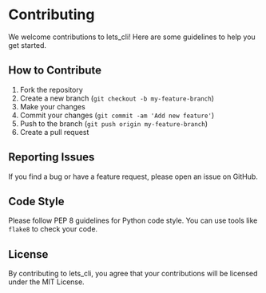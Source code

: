 # Contributing

We welcome contributions to lets_cli! Here are some guidelines to help you get started.

## How to Contribute

1. Fork the repository
2. Create a new branch (`git checkout -b my-feature-branch`)
3. Make your changes
4. Commit your changes (`git commit -am 'Add new feature'`)
5. Push to the branch (`git push origin my-feature-branch`)
6. Create a pull request

## Reporting Issues

If you find a bug or have a feature request, please open an issue on GitHub.

## Code Style

Please follow PEP 8 guidelines for Python code style. You can use tools like `flake8` to check your code.

## License

By contributing to lets_cli, you agree that your contributions will be licensed under the MIT License.
